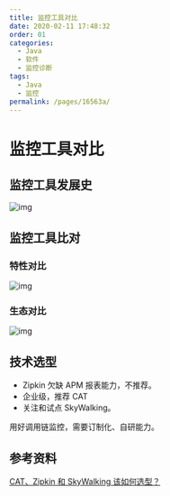 ```yaml
---
title: 监控工具对比
date: 2020-02-11 17:48:32
order: 01
categories:
  - Java
  - 软件
  - 监控诊断
tags:
  - Java
  - 监控
permalink: /pages/16563a/
---
```


# 监控工具对比

## 监控工具发展史

![img](https://github.com/zuijunzi9/Java_notes/tree/main/images-master/snap/20200211165813.png)

## 监控工具比对

### 特性对比

![img](https://github.com/zuijunzi9/Java_notes/tree/main/images-master/snap/20200211171551.png)

### 生态对比

![img](https://github.com/zuijunzi9/Java_notes/tree/main/images-master/snap/20200211172631.png)

## 技术选型

- Zipkin 欠缺 APM 报表能力，不推荐。
- 企业级，推荐 CAT
- 关注和试点 SkyWalking。

用好调用链监控，需要订制化、自研能力。

## 参考资料

[CAT、Zipkin 和 SkyWalking 该如何选型？](https://time.geekbang.org/dailylesson/detail/100028416)